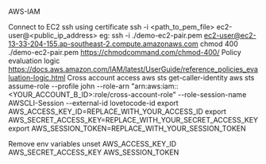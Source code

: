 AWS-IAM

Connect to EC2 ssh using certificate
ssh -i <path_to_pem_file> ec2-user@<public_ip_address>
eg: ssh -i ./demo-ec2-pair.pem ec2-user@ec2-13-33-204-155.ap-southeast-2.compute.amazonaws.com
chmod 400 ./demo-ec2-pair.pem
https://chmodcommand.com/chmod-400/
Policy evaluation logic
https://docs.aws.amazon.com/IAM/latest/UserGuide/reference_policies_evaluation-logic.html
Cross account access
aws sts get-caller-identity
aws sts assume-role --profile john --role-arn "arn:aws:iam::<YOUR_ACCOUNT_B_ID>:role/cross-account-role" --role-session-name AWSCLI-Session --external-id lovetocode-id
export AWS_ACCESS_KEY_ID=REPLACE_WITH_YOUR_ACCESS_ID export AWS_SECRET_ACCESS_KEY=REPLACE_WITH_YOUR_SECRET_ACCESS_KEY export AWS_SESSION_TOKEN=REPLACE_WITH_YOUR_SESSION_TOKEN

Remove env variables unset AWS_ACCESS_KEY_ID AWS_SECRET_ACCESS_KEY AWS_SESSION_TOKEN
